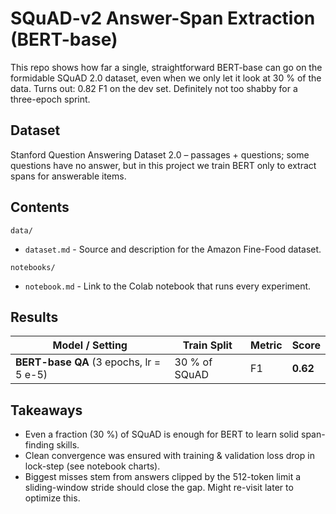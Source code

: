 # SQuAD-v2 Answer-Span Extraction (BERT-base)

This repo shows how far a single, straightforward BERT-base can go on the formidable SQuAD 2.0 dataset, even when we only let it look at 30 % of the data. Turns out: 0.82 F1 on the dev set. Definitely not too shabby for a three-epoch sprint.

## Dataset  

Stanford Question Answering Dataset 2.0 – passages + questions; some questions have no answer, but in this project we train BERT only to extract spans for answerable items.  

## Contents  

`data/`
- `dataset.md` - Source and description for the Amazon Fine-Food dataset.

`notebooks/`   
- `notebook.md` - Link to the Colab notebook that runs every experiment.

## Results   

| Model / Setting                         | Train Split   | Metric | Score         |
| --------------------------------------- | ------------- | ------ | ------------- |
| **BERT-base QA** (3 epochs, lr = 5 e-5) | 30 % of SQuAD | F1     | **0.62**      |


## Takeaways  

- Even a fraction (30 %) of SQuAD is enough for BERT to learn solid span-finding skills.
- Clean convergence was ensured with training & validation loss drop in lock-step (see notebook charts).
- Biggest misses stem from answers clipped by the 512-token limit a sliding-window stride should close the gap.  Might re-visit later to optimize this.

